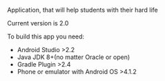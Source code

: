 Application, that will help students with their hard life

Current version is 2.0

To build this app you need:
* Android Studio >2.2
* Java JDK 8+(no matter Oracle or open)
* Gradle Plugin >2.4
* Phone or emulator with Android OS >4.1.2